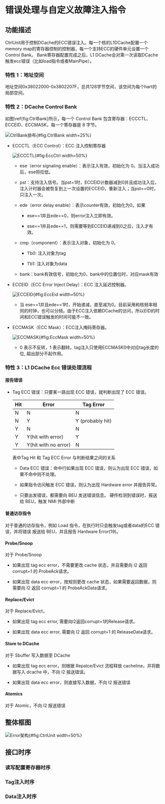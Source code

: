 # 错误处理与自定义故障注入指令

## 功能描述

CtrlUnit用于控制DCache的ECC错误注入。每一个核的L1DCache配置一个memory map的寄存器控制的控制器，每一个支持ECC的硬件单元设置一个Control Bank。
Bank寄存器配置完成之后，L1 DCache会对第一次读取DCache触发ecc错误（比如load指令或者MainPipe）。

### 特性 1：地址空间

地址空间0x38022000-0x3802207F，总共128字节空间，该空间为每个hart的局部空间。

### 特性 2：DCache Control Bank

如图\ref{fig:CtrlBank}所示，每一个 Control Bank 包含寄存器：ECCCTL、ECCEID、ECCMASK，每一个寄存器是 8 字节。

![CtrlBank排布](./figure/DCache-ECCCtrlBank.svg){#fig:CtrlBank width=25%}

* ECCCTL（ECC Control）：ECC 注入控制寄存器

  ![ECCCTL](./figure/DCache-ECCCTL.svg){#fig:EccCtrl width=50%}

  * ese（error signaling enable）：表示注入有效，初始化为 0。当注入成功后，ese将拉低。

  * pst：支持注入信号。当pst=1时，ECCEID计数器减到0并且成功注入后，注入计时器会被恢复到上一次设置的ECCEID，重新注入；当pst==0时，只注入一次。

  * ede（error delay enable）：表示counter有效，初始化为0。如果

    * ese==1并且ede==0，则error注入立即有效。

    * ese==1并且ede==1，则需要等到ECCEID递减到0之后，注入才有效。

  * cmp（component）：表示注入对象，初始化为 0。

    * 1’b0: 注入对象为tag

    * 1’b1: 注入对象为data

  * bank：bank有效信号，初始化为0，bank中的位置位时，对应mask有效

* ECCEID（ECC Error Inject Delay）：ECC 注入延迟控制器。

  ![ECCEID](./figure/DCache-ECCEID.svg){#fig:EccEid width=50%}

  * 当 ese==1并且ede==1时，开始递减，直至减为0。目前采用和核频率相同的时钟，也可以分频。由于ECC注入依赖DCache的访问，所以EID的时间和ECC错误触发的时间可能不一致。

* ECCMASK（ECC Mask）：ECC注入掩码寄存器。

  ![ECCMASK](./figure/DCache-ECCMASK.svg){#fig:EccMask width=50%}

  * 0 表示不反转，1 表示翻转。tag注入只使用ECCMASK0中对应tag长度的位, 超出部分不起作用。

### 特性 3：L1 DCache Ecc 错误处理流程

#### 报告错误

* Tag ECC 错误：只要某一路出现 ECC 错误，就判断出现了 ECC 错误。

  | Hit |  Error | Tag Error|
  |-----|--------|----------|
  |N    |N       | N        |
  |N    |Y       |Y (probably hit) |
  |Y    |N       |N         |
  |Y    |Y(hit with error) | Y |
  |Y    |Y(hit with no error) | N |

  表中Tag Hit 和 Tag ECC Error 与判断结果之间的关系

  * Data ECC 错误：命中行如果出现 ECC 错误，则认为出现 ECC 错误，如果不命中则不处理。

  * 如果指令访问触发 ECC 错误，则认为出现 Hardware error 并报告异常。

  * 只要出发错误，都需要向 BEU 发送错误信息。
  硬件检测到错误时，报送给 BEU，触发 NMI 外部中断

#### 普通访存指令

对于普通的访存指令，例如 Load 指令，在执行时只会触发tag或者data的ECC 错误，并将错误
报送给 BEU，并且报告 Hardware Error(19)。

#### Probe/Snoop

对于 Probe/Snoop

* 如果出现 tag ecc error，不需要更改 cache 状态，并且需要向 l2 返回 corrupt=1 的 ProbeAck请求。

* 如果出现 data ecc error，按规则更改 cache 状态，如果需要返回数据，则需要向 l2 返回 corrupt=1 的 ProbeAckData请求。

#### Replace/Evict

对于 Replace/Evict，

* 如果出现 tag ecc error, 需要向l2返回corrupt=1的Release请求。

* 如果出现 data ecc error, 需要向 l2 返回 corrupt=1 的 ReleaseData请求。

#### Store to DCache

对于 Sbuffer 写入数据至 DCache

* 如果出现 tag ecc error，则根据 Repalce/Evict 流程释放 cacheline，并将数据写入 dcache 中，不向 l2 报送错误。

* 如果出现 data ecc error，则直接写入数据，不向 l2 报送错误

#### Atomics

对于 Atomic，不向 l2 报送错误

## 整体框图

![Error架构](./figure/DCache-CtrlUnit.svg){#fig:CtrlUnit width=50%}

## 接口时序

### 读写配置寄存器时序

### Tag注入时序

### Data注入时序
